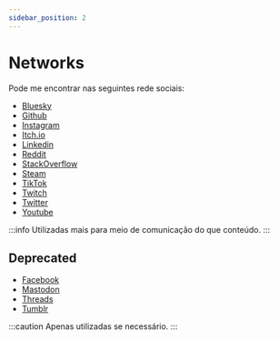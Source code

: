 ```yaml
---
sidebar_position: 2
---
```


# Networks
Pode me encontrar nas seguintes rede sociais:  
- [Bluesky](https://bsky.app/profile/thiagola92.bsky.social)  
- [Github](https://github.com/thiagola92)  
- [Instagram](https://instagram.com/thiagola92)  
- [Itch.io](https://thiagola92.itch.io/)  
- [Linkedin](https://linkedin.com/in/thiagola92/)  
- [Reddit](https://reddit.com/user/thiagola92)  
- [StackOverflow](https://stackoverflow.com/users/3210187/thiago-lages-de-alencar)  
- [Steam](https://steamcommunity.com/id/thiagola92)  
- [TikTok](https://tiktok.com/@thiagola92)  
- [Twitch](https://twitch.com/thiagola92)  
- [Twitter](https://twitter.com/thiagola92)  
- [Youtube](https://youtube.com/thiagola92)  

:::info
Utilizadas mais para meio de comunicação do que conteúdo.
:::

## Deprecated
- [Facebook](https://facebook.com/thiagola92)  
- [Mastodon](https://mastodon.gamedev.place/@thiagola92)  
- [Threads](https://www.threads.net/@thiagola92)  
- [Tumblr](https://thiagola92.tumblr.com/)  

:::caution
Apenas utilizadas se necessário.
:::
